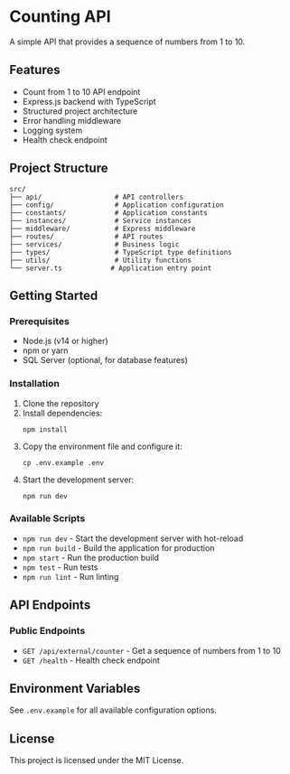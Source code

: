 # Counting API

A simple API that provides a sequence of numbers from 1 to 10.

## Features

- Count from 1 to 10 API endpoint
- Express.js backend with TypeScript
- Structured project architecture
- Error handling middleware
- Logging system
- Health check endpoint

## Project Structure

```
src/
├── api/                  # API controllers
├── config/               # Application configuration
├── constants/            # Application constants
├── instances/            # Service instances
├── middleware/           # Express middleware
├── routes/               # API routes
├── services/             # Business logic
├── types/                # TypeScript type definitions
├── utils/                # Utility functions
└── server.ts            # Application entry point
```

## Getting Started

### Prerequisites

- Node.js (v14 or higher)
- npm or yarn
- SQL Server (optional, for database features)

### Installation

1. Clone the repository
2. Install dependencies:
   ```
   npm install
   ```
3. Copy the environment file and configure it:
   ```
   cp .env.example .env
   ```
4. Start the development server:
   ```
   npm run dev
   ```

### Available Scripts

- `npm run dev` - Start the development server with hot-reload
- `npm run build` - Build the application for production
- `npm start` - Run the production build
- `npm test` - Run tests
- `npm run lint` - Run linting

## API Endpoints

### Public Endpoints

- `GET /api/external/counter` - Get a sequence of numbers from 1 to 10
- `GET /health` - Health check endpoint

## Environment Variables

See `.env.example` for all available configuration options.

## License

This project is licensed under the MIT License.
